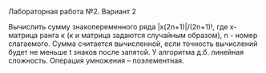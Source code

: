 Лабораторная работа №2. Вариант 2

Вычислить сумму знакопеременного ряда |х(2n+1)|/(2n+1)!, где х-матрица ранга к (к и матрица задаются случайным образом), n - номер слагаемого. Сумма считается вычисленной, если точность вычислений будет не меньше t знаков после запятой. У алгоритма д.б. линейная сложность. Операция умножения – поэлементная.
